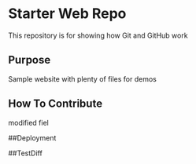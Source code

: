# Starter Web Repo

This repository is for showing how Git and GitHub work

## Purpose

Sample website with plenty of files for demos

## How To Contribute

modified fiel

##Deployment

##TestDiff

